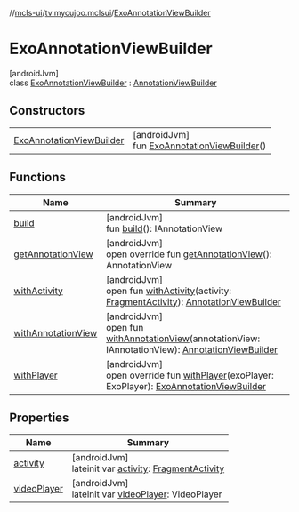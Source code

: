 //[mcls-ui](../../../index.md)/[tv.mycujoo.mclsui](../index.md)/[ExoAnnotationViewBuilder](index.md)

# ExoAnnotationViewBuilder

[androidJvm]\
class [ExoAnnotationViewBuilder](index.md) : [AnnotationViewBuilder](../-annotation-view-builder/index.md)

## Constructors

| | |
|---|---|
| [ExoAnnotationViewBuilder](-exo-annotation-view-builder.md) | [androidJvm]<br>fun [ExoAnnotationViewBuilder](-exo-annotation-view-builder.md)() |

## Functions

| Name | Summary |
|---|---|
| [build](../-annotation-view-builder/build.md) | [androidJvm]<br>fun [build](../-annotation-view-builder/build.md)(): IAnnotationView |
| [getAnnotationView](get-annotation-view.md) | [androidJvm]<br>open override fun [getAnnotationView](get-annotation-view.md)(): AnnotationView |
| [withActivity](../-annotation-view-builder/with-activity.md) | [androidJvm]<br>open fun [withActivity](../-annotation-view-builder/with-activity.md)(activity: [FragmentActivity](https://developer.android.com/reference/kotlin/androidx/fragment/app/FragmentActivity.html)): [AnnotationViewBuilder](../-annotation-view-builder/index.md) |
| [withAnnotationView](../-annotation-view-builder/with-annotation-view.md) | [androidJvm]<br>open fun [withAnnotationView](../-annotation-view-builder/with-annotation-view.md)(annotationView: IAnnotationView): [AnnotationViewBuilder](../-annotation-view-builder/index.md) |
| [withPlayer](with-player.md) | [androidJvm]<br>open override fun [withPlayer](with-player.md)(exoPlayer: ExoPlayer): [ExoAnnotationViewBuilder](index.md) |

## Properties

| Name | Summary |
|---|---|
| [activity](../-annotation-view-builder/activity.md) | [androidJvm]<br>lateinit var [activity](../-annotation-view-builder/activity.md): [FragmentActivity](https://developer.android.com/reference/kotlin/androidx/fragment/app/FragmentActivity.html) |
| [videoPlayer](../-annotation-view-builder/video-player.md) | [androidJvm]<br>lateinit var [videoPlayer](../-annotation-view-builder/video-player.md): VideoPlayer |
